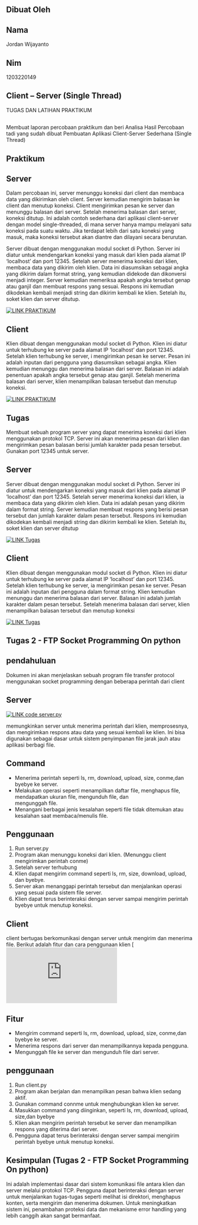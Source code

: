 
## Dibuat Oleh
## Nama 
Jordan Wijayanto

## Nim
1203220149


##


## Client – Server (Single Thread)

TUGAS DAN LATIHAN PRAKTIKUM


##

Membuat laporan percobaan praktikum dan beri Analisa Hasil Percobaan tadi yang 
sudah dibuat Pembuatan Aplikasi Client-Server Sederhana (Single Thread)



## Praktikum


## Server
Dalam percobaan ini, server menunggu koneksi dari client dan membaca data yang 
dikirimkan oleh client. Server kemudian mengirim balasan ke client dan menutup 
koneksi. Client mengirimkan pesan ke server dan menunggu balasan dari server. 
Setelah menerima balasan dari server, koneksi ditutup. Ini adalah contoh sederhana 
dari aplikasi client-server dengan model single-threaded, di mana server hanya 
mampu melayani satu koneksi pada suatu waktu. Jika terdapat lebih dari satu koneksi 
yang masuk, maka koneksi tersebut akan diantre dan dilayani secara berurutan.

Server dibuat dengan menggunakan modul socket di Python. Server ini diatur 
untuk mendengarkan koneksi yang masuk dari klien pada alamat IP ‘localhost’ 
dan port 12345. Setelah server menerima koneksi dari klien, membaca data 
yang dikirim oleh klien. Data ini diasumsikan sebagai angka yang dikirim dalam 
format string, yang kemudian didekode dan dikonversi menjadi integer.
Server kemudian memeriksa apakah angka tersebut genap atau ganjil dan 
membuat respons yang sesuai. Respons ini kemudian dikodekan kembali 
menjadi string dan dikirim kembali ke klien. Setelah itu, soket klien dan server 
ditutup.

[![LINK PRAKTIKUM]()](https://github.com/Lufasu-Adm/Pemrograman-Jaringan/blob/main/Minggu%202/Client%20%E2%80%93%20Server%20(Single%20Thread)/Praktikum%202/Server)

## Client

Klien dibuat dengan menggunakan modul socket di Python. Klien ini diatur untuk 
terhubung ke server pada alamat IP ‘localhost’ dan port 12345. Setelah klien 
terhubung ke server, i mengirimkan pesan ke server. Pesan ini adalah inputan
dari pengguna yang diasumsikan sebagai angka. Klien kemudian menunggu dan 
menerima balasan dari server. Balasan ini adalah penentuan apakah angka 
tersebut genap atau ganjil. Setelah menerima balasan dari server, klien 
menampilkan balasan tersebut dan menutup koneksi.

[![LINK PRAKTIKUM]()](https://github.com/Lufasu-Adm/Pemrograman-Jaringan/blob/main/Minggu%202/Client%20%E2%80%93%20Server%20(Single%20Thread)/Praktikum%202/Client)


##


## Tugas
Membuat sebuah program server yang dapat menerima koneksi dari klien 
menggunakan protokol TCP. Server ini akan menerima pesan dari klien dan 
mengirimkan pesan balasan berisi jumlah karakter pada pesan tersebut. Gunakan port 
12345 untuk server. 

## Server
Server dibuat dengan menggunakan modul socket di Python. Server ini diatur untuk 
mendengarkan koneksi yang masuk dari klien pada alamat IP ‘localhost’ dan port 12345.
Setelah server menerima koneksi dari klien, ia membaca data yang dikirim oleh klien. Data 
ini adalah pesan yang dikirim dalam format string. Server kemudian membuat respons yang 
berisi pesan tersebut dan jumlah karakter dalam pesan tersebut. Respons ini kemudian 
dikodekan kembali menjadi string dan dikirim kembali ke klien. Setelah itu, soket klien dan 
server ditutup

[![LINK Tugas]()](https://github.com/Lufasu-Adm/Pemrograman-Jaringan/blob/main/Minggu%202/Client%20%E2%80%93%20Server%20(Single%20Thread)/Praktikum%202/Tugas/Server)

## Client
Klien dibuat dengan menggunakan modul socket di Python. Klien ini diatur untuk terhubung 
ke server pada alamat IP ‘localhost’ dan port 12345. Setelah klien terhubung ke server, ia 
mengirimkan pesan ke server. Pesan ini adalah inputan dari pengguna dalam format string.
Klien kemudian menunggu dan menerima balasan dari server. Balasan ini adalah jumlah 
karakter dalam pesan tersebut. Setelah menerima balasan dari server, klien menampilkan 
balasan tersebut dan menutup koneksi

[![LINK Tugas]()](https://github.com/Lufasu-Adm/Pemrograman-Jaringan/blob/main/Minggu%202/Client%20%E2%80%93%20Server%20(Single%20Thread)/Praktikum%202/Tugas/Client)
##







## Tugas 2 - FTP Socket Programming On python

##

## pendahuluan
Dokumen ini akan menjelaskan sebuah program file transfer protocol menggunakan 
socket programming dengan beberapa perintah dari client

##

## Server
[![LINK code server.py]()](https://github.com/Lufasu-Adm/Pemrograman-Jaringan/blob/main/Tugas%202%20-%20FTP%20Socket%20Programming%20On%20python/client.py)

memungkinkan server untuk menerima perintah dari klien, memprosesnya, dan mengirimkan 
respons atau data yang sesuai kembali ke klien. Ini bisa digunakan sebagai dasar untuk 
sistem penyimpanan file jarak jauh atau aplikasi berbagi file.

## Command
* Menerima perintah seperti ls, rm, download, upload, size, conme,dan byebye ke server.
* Melakukan operasi seperti menampilkan daftar file, menghapus file, mendapatkan ukuran file, mengunduh file, dan     
  mengunggah file.
* Menangani berbagai jenis kesalahan seperti file tidak ditemukan atau kesalahan saat membaca/menulis file.

## Penggunaan
1. Run server.py
2. Program akan menunggu koneksi dari klien. (Menunggu client mengirimkan perintah conme)
3. Setelah server terhubung
4. Klien dapat mengirim command seperti ls, rm, size, download, upload, dan byebye.
5. Server akan menanggapi perintah tersebut dan menjalankan operasi yang sesuai pada sistem file server.
6. Klien dapat terus berinteraksi dengan server sampai mengirim perintah byebye untuk menutup koneksi.

##

## Client
client bertugas berkomunikasi dengan server untuk mengirim dan menerima file.
Berikut adalah fitur dan cara penggunaan klien
[![LINK code client.py()](https://github.com/Lufasu-Adm/Pemrograman-Jaringan/blob/main/Tugas%202%20-%20FTP%20Socket%20Programming%20On%20python/client.py)

## Fitur
* Mengirim command seperti ls, rm, download, upload, size, conme,dan byebye ke server.
* Menerima respons dari server dan menampilkannya kepada pengguna.
* Mengunggah file ke server dan mengunduh file dari server.

## penggunaan
1. Run client.py
2. Program akan berjalan dan menampilkan pesan bahwa klien sedang aktif.
3. Gunakan command connme untuk menghubungkan klien ke server.
4. Masukkan command yang diinginkan, seperti  ls, rm, download, upload, size,dan byebye
5. Klien akan mengirim perintah tersebut ke server dan menampilkan respons yang diterima dari server.
6. Pengguna dapat terus berinteraksi dengan server sampai mengirim perintah byebye untuk menutup koneksi.

##

## Kesimpulan (Tugas 2 - FTP Socket Programming On python)
Ini adalah implementasi dasar dari sistem komunikasi file antara klien dan server melalui protokol TCP. Pengguna dapat berinteraksi dengan server untuk menjalankan tugas-tugas seperti melihat isi direktori, menghapus konten, serta mengirim dan menerima dokumen. Untuk meningkatkan sistem ini, penambahan proteksi data dan mekanisme error handling yang lebih canggih akan sangat bermanfaat.
  




